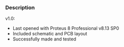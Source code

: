 ### Description

v1.0:
- Last opened with Proteus 8 Professional v8.13 SP0
- Included schematic and PCB layout
- Successfully made and tested
